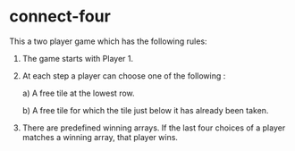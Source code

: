# connect-four

This a two player game which has the following rules:
1. The game starts with Player 1.
2. At each step a player can choose one of the following :
    
    a) A free tile at the lowest row.
    
    b) A free tile for which the tile just below it has already been taken.
3. There are predefined winning arrays. If the last four choices of a player matches a winning array, that player wins.
